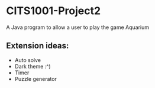 # CITS1001-Project2
A Java program to allow a user to play the game Aquarium


## Extension ideas:
+ Auto solve
+ Dark theme :^)
+ Timer
+ Puzzle generator